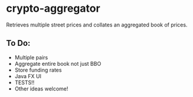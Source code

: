 # crypto-aggregator

Retrieves multiple street prices and collates an aggregated book of prices.

## To Do:
- Multiple pairs
- Aggregate entire book not just BBO
- Store funding rates
- Java FX UI
- TESTS!!
- Other ideas welcome!
